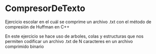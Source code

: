 # CompresorDeTexto
Ejercicio escolar en el cuál se comprime un archivo .txt con el método de compresión de Huffman en C++

En este ejercicio se hace uso de arboles, colas y estructuras que nos permiten codificar un archivo .txt de N caracteres en un archivo comprimido binario

